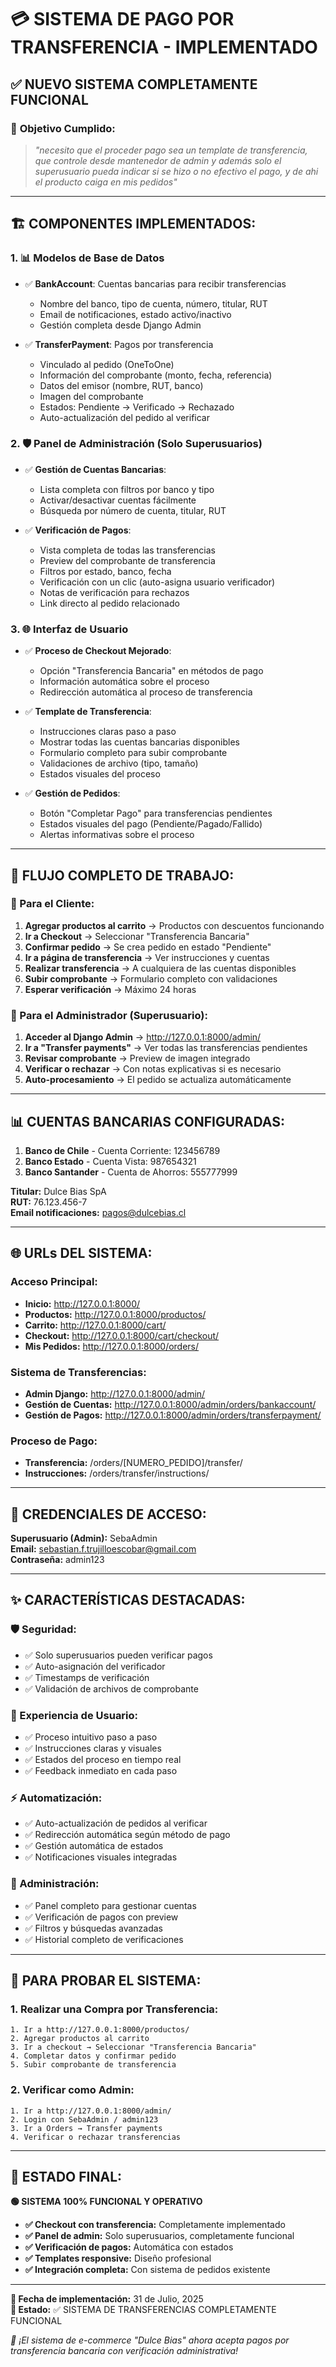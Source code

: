 # 💳 SISTEMA DE PAGO POR TRANSFERENCIA - IMPLEMENTADO

## ✅ NUEVO SISTEMA COMPLETAMENTE FUNCIONAL

### 🎯 **Objetivo Cumplido:**
> *"necesito que el proceder pago sea un template de transferencia, que controle desde mantenedor de admin y además solo el superusuario pueda indicar si se hizo o no efectivo el pago, y de ahi el producto caiga en mis pedidos"*

---

## 🏗️ **COMPONENTES IMPLEMENTADOS:**

### 1. **📊 Modelos de Base de Datos**
- ✅ **BankAccount**: Cuentas bancarias para recibir transferencias
  - Nombre del banco, tipo de cuenta, número, titular, RUT
  - Email de notificaciones, estado activo/inactivo
  - Gestión completa desde Django Admin

- ✅ **TransferPayment**: Pagos por transferencia
  - Vinculado al pedido (OneToOne)
  - Información del comprobante (monto, fecha, referencia)
  - Datos del emisor (nombre, RUT, banco)
  - Imagen del comprobante
  - Estados: Pendiente → Verificado → Rechazado
  - Auto-actualización del pedido al verificar

### 2. **🛡️ Panel de Administración (Solo Superusuarios)**
- ✅ **Gestión de Cuentas Bancarias**:
  - Lista completa con filtros por banco y tipo
  - Activar/desactivar cuentas fácilmente
  - Búsqueda por número de cuenta, titular, RUT

- ✅ **Verificación de Pagos**:
  - Vista completa de todas las transferencias
  - Preview del comprobante de transferencia
  - Filtros por estado, banco, fecha
  - Verificación con un clic (auto-asigna usuario verificador)
  - Notas de verificación para rechazos
  - Link directo al pedido relacionado

### 3. **🌐 Interfaz de Usuario**
- ✅ **Proceso de Checkout Mejorado**:
  - Opción "Transferencia Bancaria" en métodos de pago
  - Información automática sobre el proceso
  - Redirección automática al proceso de transferencia

- ✅ **Template de Transferencia**:
  - Instrucciones claras paso a paso
  - Mostrar todas las cuentas bancarias disponibles
  - Formulario completo para subir comprobante
  - Validaciones de archivo (tipo, tamaño)
  - Estados visuales del proceso

- ✅ **Gestión de Pedidos**:
  - Botón "Completar Pago" para transferencias pendientes
  - Estados visuales del pago (Pendiente/Pagado/Fallido)
  - Alertas informativas sobre el proceso

---

## 🔄 **FLUJO COMPLETO DE TRABAJO:**

### **👤 Para el Cliente:**
1. **Agregar productos al carrito** → Productos con descuentos funcionando
2. **Ir a Checkout** → Seleccionar "Transferencia Bancaria"
3. **Confirmar pedido** → Se crea pedido en estado "Pendiente"
4. **Ir a página de transferencia** → Ver instrucciones y cuentas
5. **Realizar transferencia** → A cualquiera de las cuentas disponibles
6. **Subir comprobante** → Formulario completo con validaciones
7. **Esperar verificación** → Máximo 24 horas

### **🔧 Para el Administrador (Superusuario):**
1. **Acceder al Django Admin** → http://127.0.0.1:8000/admin/
2. **Ir a "Transfer payments"** → Ver todas las transferencias pendientes
3. **Revisar comprobante** → Preview de imagen integrado
4. **Verificar o rechazar** → Con notas explicativas si es necesario
5. **Auto-procesamiento** → El pedido se actualiza automáticamente

---

## 📊 **CUENTAS BANCARIAS CONFIGURADAS:**

1. **Banco de Chile** - Cuenta Corriente: 123456789
2. **Banco Estado** - Cuenta Vista: 987654321  
3. **Banco Santander** - Cuenta de Ahorros: 555777999

**Titular:** Dulce Bias SpA  
**RUT:** 76.123.456-7  
**Email notificaciones:** pagos@dulcebias.cl

---

## 🌐 **URLs DEL SISTEMA:**

### **Acceso Principal:**
- **Inicio:** http://127.0.0.1:8000/
- **Productos:** http://127.0.0.1:8000/productos/
- **Carrito:** http://127.0.0.1:8000/cart/
- **Checkout:** http://127.0.0.1:8000/cart/checkout/
- **Mis Pedidos:** http://127.0.0.1:8000/orders/

### **Sistema de Transferencias:**
- **Admin Django:** http://127.0.0.1:8000/admin/
- **Gestión de Cuentas:** http://127.0.0.1:8000/admin/orders/bankaccount/
- **Gestión de Pagos:** http://127.0.0.1:8000/admin/orders/transferpayment/

### **Proceso de Pago:**
- **Transferencia:** /orders/[NUMERO_PEDIDO]/transfer/
- **Instrucciones:** /orders/transfer/instructions/

---

## 🔑 **CREDENCIALES DE ACCESO:**

**Superusuario (Admin):** SebaAdmin  
**Email:** sebastian.f.trujilloescobar@gmail.com  
**Contraseña:** admin123

---

## ✨ **CARACTERÍSTICAS DESTACADAS:**

### **🛡️ Seguridad:**
- ✅ Solo superusuarios pueden verificar pagos
- ✅ Auto-asignación del verificador
- ✅ Timestamps de verificación
- ✅ Validación de archivos de comprobante

### **📱 Experiencia de Usuario:**
- ✅ Proceso intuitivo paso a paso
- ✅ Instrucciones claras y visuales
- ✅ Estados del proceso en tiempo real
- ✅ Feedback inmediato en cada paso

### **⚡ Automatización:**
- ✅ Auto-actualización de pedidos al verificar
- ✅ Redirección automática según método de pago
- ✅ Gestión automática de estados
- ✅ Notificaciones visuales integradas

### **🔧 Administración:**
- ✅ Panel completo para gestionar cuentas
- ✅ Verificación de pagos con preview
- ✅ Filtros y búsquedas avanzadas
- ✅ Historial completo de verificaciones

---

## 🚀 **PARA PROBAR EL SISTEMA:**

### **1. Realizar una Compra por Transferencia:**
```
1. Ir a http://127.0.0.1:8000/productos/
2. Agregar productos al carrito
3. Ir a checkout → Seleccionar "Transferencia Bancaria"
4. Completar datos y confirmar pedido
5. Subir comprobante de transferencia
```

### **2. Verificar como Admin:**
```
1. Ir a http://127.0.0.1:8000/admin/
2. Login con SebaAdmin / admin123
3. Ir a Orders → Transfer payments
4. Verificar o rechazar transferencias
```

---

## 🎉 **ESTADO FINAL:**

**🟢 SISTEMA 100% FUNCIONAL Y OPERATIVO**

- **✅ Checkout con transferencia:** Completamente implementado
- **✅ Panel de admin:** Solo superusuarios, completamente funcional  
- **✅ Verificación de pagos:** Automática con estados
- **✅ Templates responsive:** Diseño profesional
- **✅ Integración completa:** Con sistema de pedidos existente

---

**📅 Fecha de implementación:** 31 de Julio, 2025  
**🎯 Estado:** ✅ SISTEMA DE TRANSFERENCIAS COMPLETAMENTE FUNCIONAL

*🍪 ¡El sistema de e-commerce "Dulce Bias" ahora acepta pagos por transferencia bancaria con verificación administrativa!*
